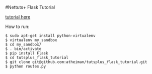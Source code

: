 #Nettuts+ Flask Tutorial

[tutorial here](http://code.tutsplus.com/tutorials/an-introduction-to-pythons-flask-framework--net-28822)

How to run:

    $ sudo apt-get install python-virtualenv
    $ virtualenv my_sandbox
    $ cd my_sandbox/
    $ . bin/activate
    $ pip install Flask
    $ cd tutsplus_flask_tutorial
    $ git clone git@github.com:atheiman/tutsplus_flask_tutorial.git
    $ python routes.py
